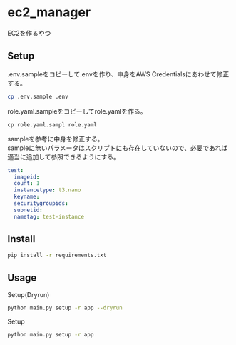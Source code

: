 # ec2_manager

EC2を作るやつ

## Setup

.env.sampleをコピーして.envを作り、中身をAWS Credentialsにあわせて修正する。

```sh
cp .env.sample .env
```

role.yaml.sampleをコピーしてrole.yamlを作る。
```
cp role.yaml.sampl role.yaml
```

sampleを参考に中身を修正する。  
sampleに無いパラメータはスクリプトにも存在していないので、必要であれば適当に追加して参照できるようにする。

```yaml
test:
  imageid:
  count: 1
  instancetype: t3.nano
  keyname:
  securitygroupids:
  subnetid:
  nametag: test-instance
```

## Install

```sh
pip install -r requirements.txt
```

## Usage

Setup(Dryrun)
```sh
python main.py setup -r app --dryrun
```

Setup
```sh
python main.py setup -r app
```
